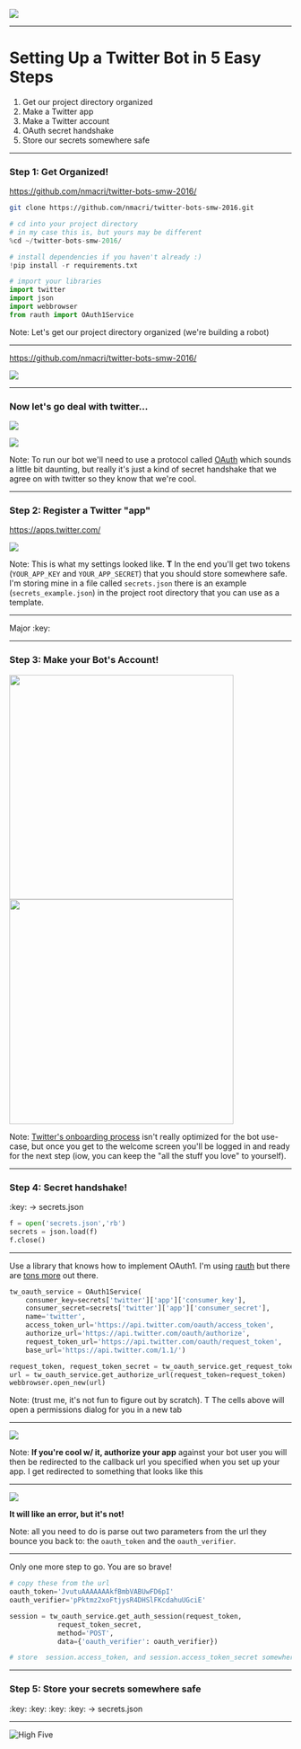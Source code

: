 
![](http://www.explainxkcd.com/wiki/images/b/b2/twitter_bot.png)

---

# Setting Up a Twitter Bot in 5 Easy Steps

1. Get our project directory organized
2. Make a Twitter app
3. Make a Twitter account
4. OAuth secret handshake
5. Store our secrets somewhere safe

---

### Step 1: Get Organized!

https://github.com/nmacri/twitter-bots-smw-2016/

```bash
git clone https://github.com/nmacri/twitter-bots-smw-2016.git
```

```python
# cd into your project directory 
# in my case this is, but yours may be different
%cd ~/twitter-bots-smw-2016/
```

```python
# install dependencies if you haven't already :)
!pip install -r requirements.txt
```

```python
# import your libraries 
import twitter
import json
import webbrowser
from rauth import OAuth1Service
```

Note: Let's get our project directory organized (we're building a robot)

---

https://github.com/nmacri/twitter-bots-smw-2016/

![](http://cl.ly/1x1j1w2Y0j1E/Bitmap.png)

---

### Now let's go deal with twitter...

![](https://upload.wikimedia.org/wikipedia/commons/thumb/d/d2/Oauth_logo.svg/239px-Oauth_logo.svg.png) 

![](https://49.media.tumblr.com/tumblr_mbbl0uMR8t1ri61zco1_500.gif)

Note: To run our bot we'll need to use a protocol called [OAuth](https://www.wikiwand.com/en/OAuth) which sounds a little bit daunting, but really it's just a kind of secret handshake that we agree on with twitter so they know that we're cool.

---

### Step 2: Register a Twitter "app"

https://apps.twitter.com/

![](http://cl.ly/2o3J0R103s2N/Image%202016-02-20%20at%208.35.10%20PM.png)

Note: This is what my settings looked like.  **T** In the end you'll get two tokens (`YOUR_APP_KEY` and `YOUR_APP_SECRET`) that you should store somewhere safe.  I'm storing mine in a file called `secrets.json` there is an example (`secrets_example.json`) in the project root directory that you can use as a template. 

---

<section id="majorkey1" data-state="majorkey1"> Major :key:</section>

---

### Step 3: Make your Bot's Account!

<img src="http://cl.ly/2l2t380q393G/Image%202016-02-20%20at%209.06.21%20PM.png" width=400>
<span width=20></span>
<img src="http://cl.ly/050O2M362Q1B/Image%202016-02-20%20at%209.07.35%20PM.png" width=400>

Note: [Twitter's onboarding process](https://twitter.com/signup) isn't really optimized for the bot use-case, but once you get to the welcome screen you'll be logged in and ready for the next step (iow, you can keep the "all the stuff you love" to yourself).

---

### Step 4: Secret handshake! 

<p> <section id="majorkey2" data-state="majorkey2"> :key: -> secrets.json </section> </p>

```python
f = open('secrets.json','rb')
secrets = json.load(f)
f.close()
```

---

Use a library that knows how to implement OAuth1.  I'm using [rauth](https://rauth.readthedocs.org/en/latest/) but there are [tons more](https://dev.twitter.com/oauth/overview/single-user) out there.

```python
tw_oauth_service = OAuth1Service(
    consumer_key=secrets['twitter']['app']['consumer_key'],
    consumer_secret=secrets['twitter']['app']['consumer_secret'],
    name='twitter',
    access_token_url='https://api.twitter.com/oauth/access_token',
    authorize_url='https://api.twitter.com/oauth/authorize',
    request_token_url='https://api.twitter.com/oauth/request_token',
    base_url='https://api.twitter.com/1.1/')
```

```python
request_token, request_token_secret = tw_oauth_service.get_request_token()
url = tw_oauth_service.get_authorize_url(request_token=request_token)
webbrowser.open_new(url)
```

Note: (trust me, it's not fun to figure out by scratch).  T The cells above will open a permissions dialog for you in a new tab

---

![](http://cl.ly/2I2L2m1L2e1K/Image%202016-02-20%20at%209.29.46%20PM.png)


Note: **If you're cool w/ it, authorize your app** against your bot user you will then be redirected to the callback url you specified when you set up your app. I get redirected to something that looks like this

---

![](http://cl.ly/3R3S3r3a2h0k/Image%202016-02-24%20at%206.23.05%20PM.png)

**It will like an error, but it's not!**

Note: all you need to do is parse out two parameters from the url they bounce you back to: the `oauth_token` and the `oauth_verifier`.  

---

Only one more step to go. You are so brave! 

```python
# copy these from the url
oauth_token='JvutuAAAAAAAkfBmbVABUwFD6pI'
oauth_verifier='pPktmz2xoFtjysR4DHSlFKcdahuUGciE'

session = tw_oauth_service.get_auth_session(request_token,
            request_token_secret,
            method='POST',
            data={'oauth_verifier': oauth_verifier})

# store  session.access_token, and session.access_token_secret somewhere safe
```

---

### Step 5: Store your secrets somewhere safe


<section id="majorkey3" data-state="majorkey3" style="bottom:50px; display: block;"> :key: :key: :key: :key: -> secrets.json </section>

---

![High Five](http://media3.giphy.com/media/IxJMT1ugyBMdy/giphy.gif)
